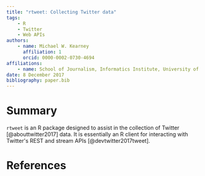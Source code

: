 ```yaml
---
title: "rtweet: Collecting Twitter data"
tags:
    - R
    - Twitter
    - Web APIs
authors:
    - name: Michael W. Kearney
      affiliation: 1
      orcid: 0000-0002-0730-4694
affiliations:
    - name: School of Journalism, Informatics Institute, University of Missouri, United States
date: 8 December 2017
bibliography: paper.bib
---
```


# Summary

`rtweet` is an R package designed to assist in the collection of
Twitter [@abouttwitter2017] data. It is essentially an R client for
interacting with Twitter's REST and stream APIs
[@devtwitter2017tweet].

# References
